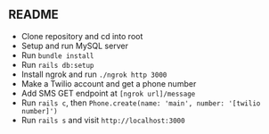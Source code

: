 ## README

* Clone repository and cd into root
* Setup and run MySQL server
* Run `bundle install`
* Run `rails db:setup`
* Install ngrok and run `./ngrok http 3000`
* Make a Twilio account and get a phone number
* Add SMS GET endpoint at `[ngrok url]/message`
* Run `rails c`, then `Phone.create(name: 'main', number: '[twilio number]')`
* Run `rails s` and visit `http://localhost:3000`
